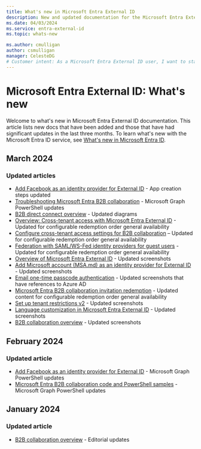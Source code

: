 ```yaml
---
title: What's new in Microsoft Entra External ID
description: New and updated documentation for the Microsoft Entra External ID.
ms.date: 04/03/2024
ms.service: entra-external-id
ms.topic: whats-new

ms.author: cmulligan
author: csmulligan
manager: CelesteDG
# Customer intent: As a Microsoft Entra External ID user, I want to stay updated on the new documentation and significant updates, so that I can stay informed about the changes and improvements in the service.
---
```


# Microsoft Entra External ID: What's new

Welcome to what's new in Microsoft Entra External ID documentation. This article lists new docs that have been added and those that have had significant updates in the last three months. To learn what's new with the Microsoft Entra ID service, see [What's new in Microsoft Entra ID](~/fundamentals/whats-new.md).

## March 2024

### Updated articles

- [Add Facebook as an identity provider for External ID](facebook-federation.md) - App creation steps updated
- [Troubleshooting Microsoft Entra B2B collaboration](troubleshoot.md) - Microsoft Graph PowerShell updates
- [B2B direct connect overview](b2b-direct-connect-overview.md) - Updated diagrams
- [Overview: Cross-tenant access with Microsoft Entra External ID](cross-tenant-access-overview.md) - Updated for configurable redemption order general availability
- [Configure cross-tenant access settings for B2B collaboration](cross-tenant-access-settings-b2b-collaboration.md) – Updated for configurable redemption order general availability
- [Federation with SAML/WS-Fed identity providers for guest users](direct-federation.md) - Updated for configurable redemption order general availability
- [Overview of Microsoft Entra External ID](external-identities-overview.md) - Updated screenshots
- [Add Microsoft account (MSA.md) as an identity provider for External ID](microsoft-account.md) - Updated screenshots
- [Email one-time passcode authentication](one-time-passcode.md) - Updated screenshots that have references to Azure AD
- [Microsoft Entra B2B collaboration invitation redemption](redemption-experience.md) - Updated content for configurable redemption order general availability
- [Set up tenant restrictions v2](tenant-restrictions-v2.md) - Updated screenshots
- [Language customization in Microsoft Entra External ID](user-flow-customize-language.md) - Updated screenshots
- [B2B collaboration overview](what-is-b2b.md) - Updated screenshots


## February 2024

### Updated article

- [Add Facebook as an identity provider for External ID](facebook-federation.md) - Microsoft Graph PowerShell updates
- [Microsoft Entra B2B collaboration code and PowerShell samples](code-samples.md) - Microsoft Graph PowerShell updates

## January 2024

### Updated article

- [B2B collaboration overview](what-is-b2b.md) - Editorial updates


